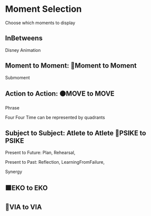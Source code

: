 # Moment Selection

Choose which moments to display

## InBetweens

Disney Animation

## Moment to Moment: 🔷<beta>Moment to Moment</beta>

Submoment

## Action to Action: 🟠<move>MOVE to MOVE</move>

Phrase

Four Four Time can be represented by quadrants

## Subject to Subject: Atlete to Atlete 💜<psike>PSIKE to PSIKE</psike>

Present to Future: Plan, Rehearsal,

Present to Past: Reflection, LearningFromFailure,

Synergy

## 🟩<eko>EKO to EKO</eko>

## 🔻<via>VIA to VIA</via>